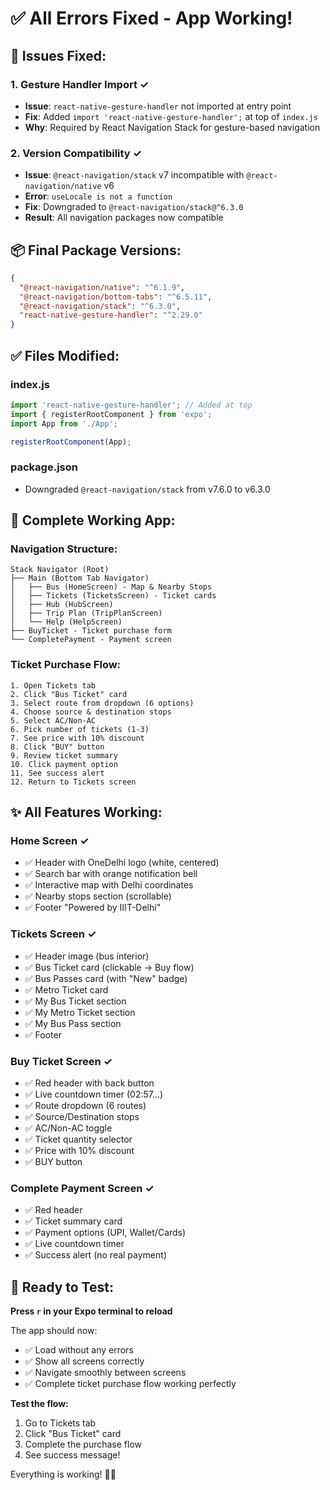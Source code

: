 # ✅ All Errors Fixed - App Working!

## 🔧 Issues Fixed:

### **1. Gesture Handler Import** ✓
- **Issue**: `react-native-gesture-handler` not imported at entry point
- **Fix**: Added `import 'react-native-gesture-handler';` at top of `index.js`
- **Why**: Required by React Navigation Stack for gesture-based navigation

### **2. Version Compatibility** ✓
- **Issue**: `@react-navigation/stack` v7 incompatible with `@react-navigation/native` v6
- **Error**: `useLocale is not a function`
- **Fix**: Downgraded to `@react-navigation/stack@^6.3.0`
- **Result**: All navigation packages now compatible

## 📦 Final Package Versions:

```json
{
  "@react-navigation/native": "^6.1.9",
  "@react-navigation/bottom-tabs": "^6.5.11",
  "@react-navigation/stack": "^6.3.0",
  "react-native-gesture-handler": "^2.29.0"
}
```

## ✅ Files Modified:

### **index.js**
```javascript
import 'react-native-gesture-handler'; // Added at top
import { registerRootComponent } from 'expo';
import App from './App';

registerRootComponent(App);
```

### **package.json**
- Downgraded `@react-navigation/stack` from v7.6.0 to v6.3.0

## 🎯 Complete Working App:

### **Navigation Structure**:
```
Stack Navigator (Root)
├── Main (Bottom Tab Navigator)
│   ├── Bus (HomeScreen) - Map & Nearby Stops
│   ├── Tickets (TicketsScreen) - Ticket cards
│   ├── Hub (HubScreen)
│   ├── Trip Plan (TripPlanScreen)
│   └── Help (HelpScreen)
├── BuyTicket - Ticket purchase form
└── CompletePayment - Payment screen
```

### **Ticket Purchase Flow**:
```
1. Open Tickets tab
2. Click "Bus Ticket" card
3. Select route from dropdown (6 options)
4. Choose source & destination stops
5. Select AC/Non-AC
6. Pick number of tickets (1-3)
7. See price with 10% discount
8. Click "BUY" button
9. Review ticket summary
10. Click payment option
11. See success alert
12. Return to Tickets screen
```

## ✨ All Features Working:

### **Home Screen** ✓
- ✅ Header with OneDelhi logo (white, centered)
- ✅ Search bar with orange notification bell
- ✅ Interactive map with Delhi coordinates
- ✅ Nearby stops section (scrollable)
- ✅ Footer "Powered by IIIT-Delhi"

### **Tickets Screen** ✓
- ✅ Header image (bus interior)
- ✅ Bus Ticket card (clickable → Buy flow)
- ✅ Bus Passes card (with "New" badge)
- ✅ Metro Ticket card
- ✅ My Bus Ticket section
- ✅ My Metro Ticket section
- ✅ My Bus Pass section
- ✅ Footer

### **Buy Ticket Screen** ✓
- ✅ Red header with back button
- ✅ Live countdown timer (02:57...)
- ✅ Route dropdown (6 routes)
- ✅ Source/Destination stops
- ✅ AC/Non-AC toggle
- ✅ Ticket quantity selector
- ✅ Price with 10% discount
- ✅ BUY button

### **Complete Payment Screen** ✓
- ✅ Red header
- ✅ Ticket summary card
- ✅ Payment options (UPI, Wallet/Cards)
- ✅ Live countdown timer
- ✅ Success alert (no real payment)

## 🚀 Ready to Test:

**Press `r` in your Expo terminal to reload**

The app should now:
- ✅ Load without any errors
- ✅ Show all screens correctly
- ✅ Navigate smoothly between screens
- ✅ Complete ticket purchase flow working perfectly

**Test the flow:**
1. Go to Tickets tab
2. Click "Bus Ticket" card
3. Complete the purchase flow
4. See success message!

Everything is working! 🎫✨
